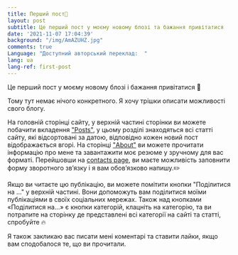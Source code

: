 ```yaml
---
title: Перший пост👋
layout: post
subtitle: Це перший пост у моєму новому блозі та бажання привітатися
date: '2021-11-07 17:04:39'
background: "/img/AmAZUHZ.jpg"
comments: true
Language: "Доступний авторський переклад:  "
lang: ua
lang-ref: first-post
---
```

Це перший пост у моєму новому блозі і бажання привітатися 👋

Тому тут немає нічого конкретного. Я хочу трішки описати можливості свого блогу.

На головній сторінці сайту, у верхній частині сторінки ви можете побачити вкладення ["Posts"](https://www.soloviov.fun/posts/), у цьому розділі знаходяться всі статті сайту, які відсортовані за датою, відповідно кожен новий пост відображається вгорі.
На сторінці ["About"](https://www.soloviov.fun/about/) ви можете прочитати інформацію про мене та завантажити моє резюме у зручному для вас форматі.
Перейшовши на [contacts page](https://www.soloviov.fun/contact/), ви маєте можливість заповнити форму зворотного зв’язку і я вам обов’язково напишу.✏️

Якщо ви читаєте цю публікацію, ви можете помітити кнопки "Поділитися на ..." у верхній частині. Вони допоможуть вам поділитися моїми публікаціями в своїх соціальних мережах.
Також над кнопками «Поділитися на...» є кнопки категорій, клацніть на категорію, та ви потрапите на сторінку де представлені всі категорії на сайті та статті, спробуйте 🔥

Я також закликаю вас писати мені коментарі та ставити лайки, якщо вам сподобалося те, що ви прочитали.